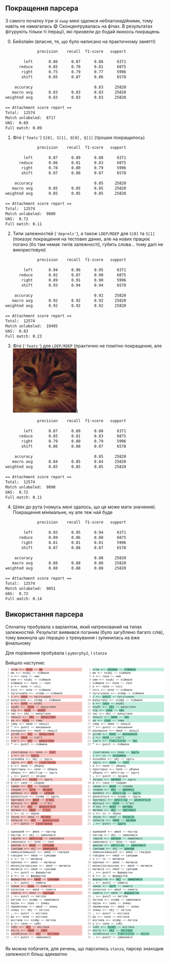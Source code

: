 ## Покращення парсера

З самого початку ігри зі `swap` мені здалися неблагонадійними, тому навіть не намагалась 😄 Сконцентрувалась на фічах.
В результатах фігурують тільки ті ітерації, які призвели до бодай якихось покращень

0. Бейзлайн (власне, те, що було написано на практичному занятті)

```
              precision    recall  f1-score   support

        left       0.86      0.87      0.86      6371
      reduce       0.85      0.78      0.81      6875
       right       0.75      0.79      0.77      5996
       shift       0.85      0.87      0.86      6578

    accuracy                           0.83     25820
   macro avg       0.83      0.83      0.83     25820
weighted avg       0.83      0.83      0.83     25820

== Attachment score report ==
Total:  12574
Match unlabeled:  8717
UAS:  0.69
Full match: 0.09
```

1. Фічі (`'feats'`) `S[0], S[1], Q[0], Q[1]` (трошки покращилось)

```
              precision    recall  f1-score   support

        left       0.87      0.89      0.88      6371
      reduce       0.86      0.81      0.83      6875
       right       0.78      0.80      0.79      5996
       shift       0.87      0.88      0.87      6578

    accuracy                           0.85     25820
   macro avg       0.85      0.85      0.85     25820
weighted avg       0.85      0.85      0.85     25820

== Attachment score report ==
Total:  12574
Match unlabeled:  9089
UAS:  0.72
Full match: 0.11
```

2. Типи залежностей (`'deprels'`), а також `LDEP/RDEP` для `S[0]` та `S[1]` (показує покращення на тестових даних, але на нових працює погано (бо там немає типів залежності), губить слова... тому далі не використовую)

```
              precision    recall  f1-score   support

        left       0.94      0.96      0.95      6371
      reduce       0.92      0.87      0.90      6875
       right       0.89      0.91      0.90      5996
       shift       0.93      0.94      0.94      6578

    accuracy                           0.92     25820
   macro avg       0.92      0.92      0.92     25820
weighted avg       0.92      0.92      0.92     25820

== Attachment score report ==
Total:  12574
Match unlabeled:  10495
UAS:  0.83
Full match: 0.23
```

3. Фічі (`'feats'`) для `LDEP/RDEP` (практично не помітно покращення, але ![nai bude](./nai_bude.jpg))

```
              precision    recall  f1-score   support

        left       0.87      0.89      0.88      6371
      reduce       0.85      0.81      0.83      6875
       right       0.79      0.80      0.79      5996
       shift       0.86      0.88      0.87      6578

    accuracy                           0.85     25820
   macro avg       0.84      0.85      0.84     25820
weighted avg       0.85      0.85      0.85     25820

== Attachment score report ==
Total:  12574
Match unlabeled:  9090
UAS:  0.72
Full match: 0.11
```

4. Шлях до рута (чомусь мені здалось, що це може мати значення). Покращення мінімальне, ну але теж най буде

```
              precision    recall  f1-score   support

        left       0.93      0.95      0.94      6371
      reduce       0.89      0.86      0.88      6875
       right       0.81      0.81      0.81      5996
       shift       0.87      0.88      0.87      6578

    accuracy                           0.88     25820
   macro avg       0.88      0.88      0.88     25820
weighted avg       0.88      0.88      0.88     25820

== Attachment score report ==
Total:  12574
Match unlabeled:  9051
UAS:  0.72
Full match: 0.14
```

## Використання парсера

Спочатку пробувала з варіантом, який натренований на типах залежностей. Результат виявився поганим (було загублено багато слів), тому викинула цю ітерацію з тренування і зупинилась на вже фінальному

Для порівняння пробувала і `pymorphy2`, і `stanza`

Вийшло наступне:
![s1](./sent_1_diff.png)
![s2](./sent_2_diff.png)
![s3](./sent_3_diff.png)

Як можна побачити, для речень, що парсились `stanza`, парсер знаходив залежності більш адекватно
